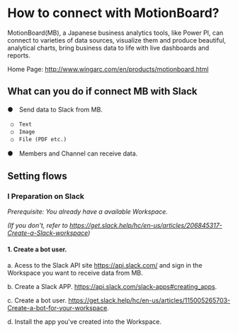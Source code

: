 # How to connect with MotionBoard?

MotionBoard(MB), a Japanese business analytics tools, like Power PI, can connect to varieties of data sources, 
visualize them and produce beautiful, analytical charts, bring business data to life with live dashboards and reports.

Home Page: http://www.wingarc.com/en/products/motionboard.html

## What can you do if connect MB with Slack
 ●　Send data to Slack from MB.
 
     ○　Text
     ○　Image
     ○　File (PDF etc.)
  
 ●　Members and Channel can receive data. 
 
 ## Setting flows
 
 ### Ⅰ Preparation on Slack
 
 _Prerequisite: You already have a available Workspace._
 
 _(If you don't, refer to https://get.slack.help/hc/en-us/articles/206845317-Create-a-Slack-workspace)_
 
 #### 1. Create a bot user.

 a. Acess to the Slack API site https://api.slack.com/ and sign in the Workspace you want to receive data from MB.
 
 b. Create a Slack APP.  https://api.slack.com/slack-apps#creating_apps.
 
 c. Create a bot user.  https://get.slack.help/hc/en-us/articles/115005265703-Create-a-bot-for-your-workspace.
 
 d. Install the app you've created into the Workspace.
